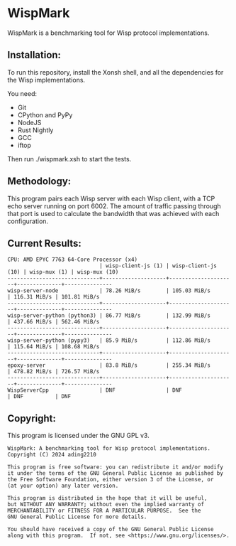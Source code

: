 # WispMark

WispMark is a benchmarking tool for Wisp protocol implementations.

## Installation:
To run this repository, install the Xonsh shell, and all the dependencies for the Wisp implementations. 

You need:
- Git
- CPython and PyPy
- NodeJS
- Rust Nightly
- GCC
- iftop

Then run ./wispmark.xsh to start the tests.

## Methodology:
This program pairs each Wisp server with each Wisp client, with a TCP echo server running on port 6002. The amount of traffic passing through that port is used to calculate the bandwidth that was achieved with each configuration. 

## Current Results:
```
CPU: AMD EPYC 7763 64-Core Processor (x4)
                             | wisp-client-js (1) | wisp-client-js (10) | wisp-mux (1) | wisp-mux (10)
-----------------------------+--------------------+---------------------+--------------+---------------
wisp-server-node             | 78.26 MiB/s        | 105.03 MiB/s        | 116.31 MiB/s | 101.81 MiB/s 
-----------------------------+--------------------+---------------------+--------------+---------------
wisp-server-python (python3) | 86.77 MiB/s        | 132.99 MiB/s        | 437.66 MiB/s | 562.46 MiB/s 
-----------------------------+--------------------+---------------------+--------------+---------------
wisp-server-python (pypy3)   | 85.9 MiB/s         | 112.86 MiB/s        | 115.64 MiB/s | 108.68 MiB/s 
-----------------------------+--------------------+---------------------+--------------+---------------
epoxy-server                 | 83.8 MiB/s         | 255.34 MiB/s        | 478.82 MiB/s | 726.57 MiB/s 
-----------------------------+--------------------+---------------------+--------------+---------------
WispServerCpp                | DNF                | DNF                 | DNF          | DNF          
```
## Copyright:
This program is licensed under the GNU GPL v3.

```
WispMark: A benchmarking tool for Wisp protocol implementations.
Copyright (C) 2024 ading2210

This program is free software: you can redistribute it and/or modify
it under the terms of the GNU General Public License as published by
the Free Software Foundation, either version 3 of the License, or
(at your option) any later version.

This program is distributed in the hope that it will be useful,
but WITHOUT ANY WARRANTY; without even the implied warranty of
MERCHANTABILITY or FITNESS FOR A PARTICULAR PURPOSE.  See the
GNU General Public License for more details.

You should have received a copy of the GNU General Public License
along with this program.  If not, see <https://www.gnu.org/licenses/>.
```